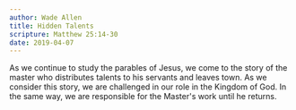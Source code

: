 ```yaml
---
author: Wade Allen
title: Hidden Talents
scripture: Matthew 25:14-30
date: 2019-04-07
---
```


As we continue to study the parables of Jesus, we come to the story of the master who distributes talents to his servants and leaves town. As we consider this story, we are challenged in our role in the Kingdom of God. In the same way, we are responsible for the Master's work until he returns.
